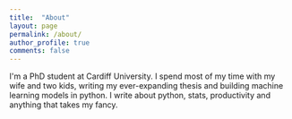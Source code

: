 ```yaml
---
title:  "About"
layout: page
permalink: /about/
author_profile: true
comments: false
---
```


I'm a PhD student at Cardiff University. I spend most of my time with my wife and two kids, writing my ever-expanding thesis and building machine learning models in python. I write about python, stats, productivity and anything that takes my fancy.

